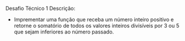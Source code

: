 Desafio Técnico 1
Descrição:
- Imprementar uma função que receba um número inteiro positivo e retorne o somatório de todos os valores
inteiros divisíveis por 3 ou 5 que sejam inferiores ao número passado.
